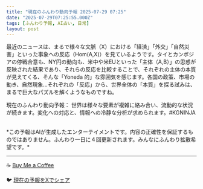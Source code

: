 ```yaml
---
title: "現在のふんわり動向予報 2025-07-29 07:25"
date: "2025-07-29T07:25:55.000Z"
tags: [ふんわり予報, AI占い, 日常]
layout: post
---
```


最近のニュースは、まるで様々な文脈（X）における「経済」「外交」「自然災害」といった事象への反応（Hom(A,X)）を見ているようです。タイとカンボジアの停戦合意も、NY円の動向も、米中や米EUといった「主体（A,B）」の思惑が反映された結果であり、それらの反応を比較することで、それぞれの主体の本質が見えてくる、そんな「Yoneda 的」な雰囲気を感じます。各国の政策、市場の動き、自然現象…それぞれの「反応」から、世界全体の「本質」を探る試みは、まるで巨大なパズルを解くようなものですね。


現在のふんわり動向予報：
世界は様々な要素が複雑に絡み合い、流動的な状況が続きます。変化への対応と、情報への冷静な分析が求められます。#KGNINJA

<br>
*この予報はAIが生成したエンターテイメントです。内容の正確性を保証するものではありません。ふんわり一日に４回更新されます。みんなにふんわり拡散希望です。*

---
☕️ [Buy Me a Coffee](https://www.buymeacoffee.com/kgninja)

🐦 [現在の予報をXでシェア](https://twitter.com/intent/tweet?text=%E7%8F%BE%E5%9C%A8%E3%81%AE%E3%81%B5%E3%82%93%E3%82%8F%E3%82%8A%E4%BA%88%E5%A0%B1%3A%20%E3%80%8C%E6%9C%80%E8%BF%91%E3%81%AE%E3%83%8B%E3%83%A5%E3%83%BC%E3%82%B9%E3%81%AF%E3%80%81%E3%81%BE%E3%82%8B%E3%81%A7%E6%A7%98%E3%80%85%E3%81%AA%E6%96%87%E8%84%88%EF%BC%88X%EF%BC%89%E3%81%AB%E3%81%8A%E3%81%91%E3%82%8B%E3%80%8C%E7%B5%8C%E6%B8%88%E3%80%8D%E3%80%8C%E5%A4%96%E4%BA%A4%E3%80%8D%E3%80%8C%E8%87%AA%E7%84%B6%E7%81%BD%E5%AE%B3%E3%80%8D%E3%81%A8%E3%81%84%E3%81%A3%E3%81%9F%E4%BA%8B%E8%B1%A1%E3%81%B8%E3%81%AE%E5%8F%8D%E5%BF%9C%EF%BC%88Hom(A%2CX)%EF%BC%89%E3%82%92%E8%A6%8B%E3%81%A6%E3%81%84%E3%82%8B%E3%82%88%E3%81%86%E3%81%A7%E3%81%99%E3%80%82%E3%80%8D%23KGNINJA%20%E7%B6%9A%E3%81%8D%E3%81%AF%E3%83%96%E3%83%AD%E3%82%B0%E3%81%A7%EF%BC%81%F0%9F%91%87&url=https%3A%2F%2Fkg-ninja.github.io%2FFunwariyoso%2F)
